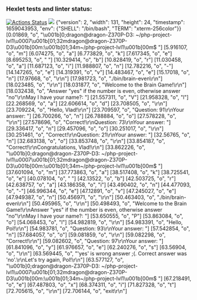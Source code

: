 ### Hexlet tests and linter status:
[![Actions Status](https://github.com/CheshirSmil/php-project-lvl1/workflows/hexlet-check/badge.svg)](https://github.com/CheshirSmil/php-project-lvl1/actions)
<a href="https://codeclimate.com/github/CheshirSmil/php-project-lvl1/maintainability"><img src="https://api.codeclimate.com/v1/badges/4a45876e296a624651ba/maintainability" /></a>
{"version": 2, "width": 131, "height": 24, "timestamp": 1659043953, "env": {"SHELL": "/bin/bash", "TERM": "xterm-256color"}}
[0.01869, "o", "\u001b]0;dragon@dragon-Z370P-D3: ~/php-project-lvl1\u0007\u001b[01;32mdragon@dragon-Z370P-D3\u001b[00m:\u001b[01;34m~/php-project-lvl1\u001b[00m$ "]
[5.916107, "o", "m"]
[6.074275, "o", "a"]
[6.773829, "o", "k"]
[7.617345, "o", "e"]
[8.695253, "o", " "]
[10.329414, "o", "b"]
[10.828419, "o", "r"]
[11.030458, "o", "a"]
[11.687123, "o", "i"]
[11.988807, "o", "n"]
[12.782216, "o", "-"]
[14.147265, "o", "e"]
[14.319391, "o", "v"]
[14.483467, "o", "e"]
[15.17018, "o", "n"]
[17.97668, "o", "\r\n"]
[17.981723, "o", "./bin/brain-even\r\n"]
[18.023485, "o", "\r\n"]
[18.031877, "o", "Welcome to the Brain Game!\r\n"]
[18.032438, "o", "Answer \"yes\" if the number is even, otherwise answer \"no\"\r\nMay I have your name?: "]
[21.557311, "o", "V"]
[21.958328, "o", "l"]
[22.268569, "o", "a"]
[22.606614, "o", "d"]
[23.708505, "o", "\r\n"]
[23.709224, "o", "Hello, Vlad!\r\n"]
[23.709597, "o", "Question: 91\r\nYour answer: "]
[26.700266, "o", "n"]
[26.788884, "o", "o"]
[27.578228, "o", "\r\n"]
[27.578696, "o", "Correct!\r\nQuestion: 73\r\nYour answer: "]
[29.336417, "o", "n"]
[29.457096, "o", "o"]
[30.251017, "o", "\r\n"]
[30.251461, "o", "Correct!\r\nQuestion: 21\r\nYour answer: "]
[32.56765, "o", "n"]
[32.683138, "o", "o"]
[33.853748, "o", "\r\n"]
[33.854187, "o", "Correct!\r\nCongratulations, Vlad!\r\n"]
[33.862226, "o", "\u001b]0;dragon@dragon-Z370P-D3: ~/php-project-lvl1\u0007\u001b[01;32mdragon@dragon-Z370P-D3\u001b[00m:\u001b[01;34m~/php-project-lvl1\u001b[00m$ "]
[37.601094, "o", "m"]
[37.773863, "o", "a"]
[38.517408, "o", "k"]
[38.725541, "o", "e"]
[40.078104, "o", " "]
[42.13522, "o", "b"]
[42.503725, "o", "r"]
[42.638757, "o", "a"]
[43.186358, "o", "i"]
[43.490402, "o", "n"]
[44.477093, "o", "-"]
[46.996344, "o", "e"]
[47.12891, "o", "v"]
[47.245027, "o", "e"]
[47.949387, "o", "n"]
[50.456971, "o", "\r\n"]
[50.463403, "o", "./bin/brain-even\r\n"]
[50.495965, "o", "\r\n"]
[50.498493, "o", "Welcome to the Brain Game!\r\nAnswer \"yes\" if the number is even, otherwise answer \"no\"\r\nMay I have your name?: "]
[53.650555, "o", "P"]
[53.863084, "o", "o"]
[54.068453, "o", "l"]
[54.982819, "o", "\r\n"]
[54.983391, "o", "Hello, Pol!\r\n"]
[54.983781, "o", "Question: 93\r\nYour answer: "]
[57.542854, "o", "n"]
[57.684057, "o", "o"]
[59.081859, "o", "\r\n"]
[59.082298, "o", "Correct!\r\n"]
[59.082602, "o", "Question: 97\r\nYour answer: "]
[61.841096, "o", "y"]
[61.976657, "o", "e"]
[62.240276, "o", "s"]
[63.56904, "o", "\r\n"]
[63.569445, "o", "'yes' is wrong answer ;(. Correct answer was 'no'.\r\nLet's try again, Pol!\r\n"]
[63.577127, "o", "\u001b]0;dragon@dragon-Z370P-D3: ~/php-project-lvl1\u0007\u001b[01;32mdragon@dragon-Z370P-D3\u001b[00m:\u001b[01;34m~/php-project-lvl1\u001b[00m$ "]
[67.218491, "o", "e"]
[67.487803, "o", "x"]
[68.374311, "o", "i"]
[71.827328, "o", "t"]
[72.705615, "o", "\r\n"]
[72.706144, "o", "exit\r\n"]